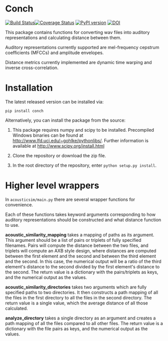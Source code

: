 Conch
=====

[![Build Status](https://travis-ci.org/mmcauliffe/python-acoustic-similarity.svg?branch=master)](https://travis-ci.org/mmcauliffe/python-acoustic-similarity)[![Coverage Status](https://coveralls.io/repos/mmcauliffe/python-acoustic-similarity/badge.svg)](https://coveralls.io/r/mmcauliffe/python-acoustic-similarity)
[![PyPI version](https://badge.fury.io/py/acousticsim.svg)](https://badge.fury.io/py/acousticsim)
[![DOI](https://zenodo.org/badge/9966944.svg)](https://zenodo.org/badge/latestdoi/9966944)

This package contains functions for converting wav files into auditory 
representations and calculating distance between them.

Auditory representations currently supported are mel-frequency cepstrum
coefficients (MFCCs) and amplitude envelopes.

Distance metrics currently implemented are dynamic time warping and inverse
cross-correlation.

Installation
==================

The latest released version can be installed via:

`pip install conch`

Alternatively, you can install the package from the source:

1. This package requires numpy and scipy to be installed.  Precompiled 
Windows binaries can be found at http://www.lfd.uci.edu/~gohlke/pythonlibs/.
Further information is available at http://www.scipy.org/install.html

2. Clone the repository or download the zip file.

3.  In the root directory of the repository, enter `python setup.py install`.

Higher level wrappers
==================

In `acousticsim/main.py` there are several wrapper functions for convenience.

Each of these functions takes keyword arguments corresponding to how auditory
representations should be constructed and what distance function to use.

**acoustic_similarity_mapping** takes a mapping of paths as its argument.
This argument should be a list of pairs or triplets of fully specified filenames.
Pairs will compute the distance between the two files, and triplets will compute
an AXB style design, where distances are computed between the first element and the second and
between the third element and the second.  In this case, the numerical output
will be a ratio of the third element's distance to the second divided by the
first element's distance to the second.  The return value is a dictionary
with the pairs/triplets as keys, and the numerical output as the values.

**acoustic_similarity_directories** takes two arguments which are fully specified paths
to two directories.  It then constructs a path mapping of all the files in
the first directory to all the files in the second directory.  The return
value is a single value, which the average distance of all those calculated.

**analyze_directory** takes a single directory as an argument and creates a
path mapping of all the files compared to all other files. The return value is a dictionary
with the file pairs as keys, and the numerical output as the values.


